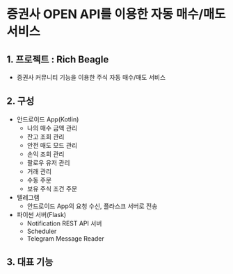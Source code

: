 # 증권사 OPEN API를 이용한 자동 매수/매도 서비스 

## 1. 프로젝트 : Rich Beagle
* 증권사 커뮤니티 기능을 이용한 주식 자동 매수/매도 서비스

## 2. 구성
* 안드로이드 App(Kotlin)
  * 나의 매수 금액 관리
  * 잔고 조회 관리
  * 안전 매도 모드 관리
  * 손익 조회 관리
  * 팔로우 유저 관리
  * 거래 관리
  * 수동 주문
  * 보유 주식 조건 주문
* 텔레그램
  * 안드로이드 App의 요청 수신, 플라스크 서버로 전송
* 파이썬 서버(Flask)
  * Notification REST API 서버
  * Scheduler
  * Telegram Message Reader
 
## 3. 대표 기능 


